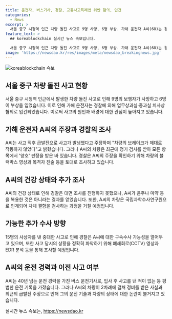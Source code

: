 ```yaml
---
title: 운전자, 버스기사, 경찰, 교통사고특례법 위반 혐의, 입건
categories:
  - News
excerpt: >
  서울 중구 시청역 인근 차량 돌진 사고로 9명 사망, 6명 부상. 가해 운전자 A씨(68)는 경찰에 의해 업무상과실·중과실 치사상 혐의로 입건됐다. 차량은 역주행 중 보행자들과 충돌. A씨는 차량이 급발진했다고 주장하며 브레이크가 작동하지 않았다고 주장. A씨가 음주·마약 검사 결과 ‘음성’이었고, 차량 정비 이력 확인됨. 경찰은 구속수사 가능성을 염두에 두고 수사 중이며 사고 기록장치 분석 예정. A씨는 40년 이상 운전 경력 소유하며 사고 당시의 상황이나 운전 기록을 조사 중.
feature_text: >
  ## koreablockchain 실시간 뉴스 속보입니다.

  서울 중구 시청역 인근 차량 돌진 사고로 9명 사망, 6명 부상. 가해 운전자 A씨(68)는 경찰에 의해 업무상과실·중과실 치사상 혐의로 입건됐다. 차량은 역주행 중 보행자들과 충돌. A씨는 차량이 급발진했다고 주장하며 브레이크가 작동하지 않았다고 주장. A씨가 음주·마약 검사 결과 ‘음성’이었고, 차량 정비 이력 확인됨. 경찰은 구속수사 가능성을 염두에 두고 수사 중이며 사고 기록장치 분석 예정. A씨는 40년 이상 운전 경력 소유하며 사고 당시의 상황이나 운전 기록을 조사 중.
image: 'https://newsdao.kr/res/images/meta/newsdao_breakingnews.jpg'
---
```


<p><img src="https://newsdao.kr/res/images/meta/newsdao_breakingnews.jpg" alt="koreablockchain 속보" /></p>

<h2 data-ke-size="size26">서울 중구 차량 돌진 사고 현황</h2>

<p data-ke-size="size16">서울 중구 시청역 인근에서 발생한 차량 돌진 사고로 인해 9명의 보행자가 사망하고 6명이 부상을 입었습니다. 이로 인해 가해 운전자는 경찰에 의해 업무상과실·중과실 치사상 혐의로 입건되었습니다. 이로써 사고의 원인과 배경에 대한 관심이 높아지고 있습니다. </p>

<h2 data-ke-size="size26">가해 운전자 A씨의 주장과 경찰의 조사</h2>

<p data-ke-size="size16">A씨는 사고 직후 급발진으로 사고가 발생했다고 주장하며 "차량의 브레이크가 제대로 작동하지 않았다"고 밝혔습니다. 그러나 A씨의 차량은 최근에 정기 검사를 받아 모든 항목에서 '양호' 판정을 받은 바 있습니다. 경찰은 A씨의 주장을 확인하기 위해 차량의 블랙박스 영상과 목격자 진술 등을 토대로 조사하고 있습니다.</p>

<h2 data-ke-size="size26">A씨의 건강 상태와 추가 조사</h2>

<p data-ke-size="size16">A씨의 건강 상태로 인해 경찰은 대면 조사를 진행하지 못했으나, A씨가 음주나 마약 등을 복용한 것은 아니라는 결과를 얻었습니다. 또한, A씨의 차량은 국립과학수사연구원으로 인계되어 차체 결함을 검사하는 과정을 거칠 예정입니다.</p>

<h2 data-ke-size="size26">가능한 추가 수사 방향</h2>

<p data-ke-size="size16">15명의 사상자를 낸 중대한 사고로 인해 경찰은 A씨에 대한 구속수사 가능성을 열어두고 있으며, 또한 사고 당시의 상황을 정확히 파악하기 위해 폐쇄회로(CCTV) 영상과 EDR 분석 등을 통해 조사할 예정입니다.</p>

<h2 data-ke-size="size26">A씨의 운전 경력과 이전 사고 여부</h2>

<p data-ke-size="size16">A씨는 40년 넘는 운전 경력을 가진 버스 운전기사로, 입사 후 사고를 낸 적이 없는 등 평범한 운전 기록을 가졌습니다. 그러나 A씨의 차량이 2차례에 걸쳐 정비를 받은 사실과 최근의 급발진 주장으로 인해 그의 운전 기술과 차량의 상태에 대한 논란이 불거지고 있습니다.</p>
실시간 뉴스 속보는, <a href="https://newsdao.kr" rel="dofollow">https://newsdao.kr</a>


